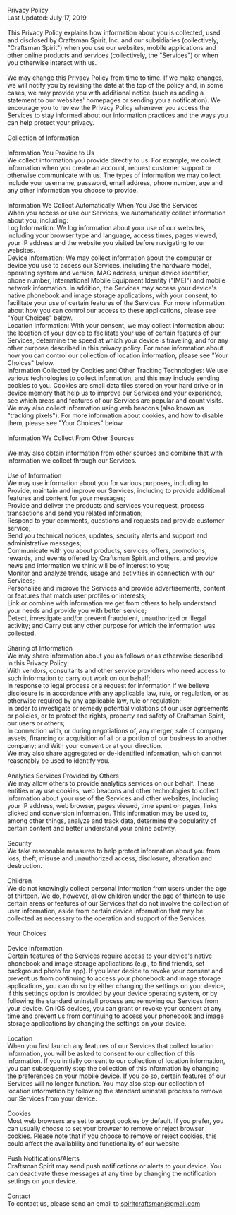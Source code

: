 Privacy Policy
<br>Last Updated: July 17, 2019 
<br><br>This Privacy Policy explains how information about you is collected, used and disclosed by Craftsman Spirit, Inc. and our subsidiaries (collectively, "Craftsman Spirit") when you use our websites, mobile applications and other online products and services (collectively, the "Services") or when you otherwise interact with us.
<br><br>We may change this Privacy Policy from time to time. If we make changes, we will notify you by revising the date at the top of the policy and, in some cases, we may provide you with additional notice (such as adding a statement to our websites' homepages or sending you a notification). We encourage you to review the Privacy Policy whenever you access the Services to stay informed about our information practices and the ways you can help protect your privacy.
<br><br>Collection of Information
<br><br>Information You Provide to Us
<br>We collect information you provide directly to us. For example, we collect information when you create an account, request customer support or otherwise communicate with us. The types of information we may collect include your username, password, email address, phone number, age and any other information you choose to provide.
<br><br>Information We Collect Automatically When You Use the Services
<br>When you access or use our Services, we automatically collect information about you, including:
<br>Log Information: We log information about your use of our websites, including your browser type and language, access times, pages viewed, your IP address and the website you visited before navigating to our websites.
<br>Device Information: We may collect information about the computer or device you use to access our Services, including the hardware model, operating system and version, MAC address, unique device identifier, phone number, International Mobile Equipment Identity ("IMEI") and mobile network information. In addition, the Services may access your device's native phonebook and image storage applications, with your consent, to facilitate your use of certain features of the Services. For more information about how you can control our access to these applications, please see "Your Choices" below.
<br>Location Information: With your consent, we may collect information about the location of your device to facilitate your use of certain features of our Services, determine the speed at which your device is traveling, and for any other purpose described in this privacy policy. For more information about how you can control our collection of location information, please see "Your Choices" below.
<br>Information Collected by Cookies and Other Tracking Technologies: We use various technologies to collect information, and this may include sending cookies to you. Cookies are small data files stored on your hard drive or in device memory that help us to improve our Services and your experience, see which areas and features of our Services are popular and count visits. We may also collect information using web beacons (also known as "tracking pixels"). For more information about cookies, and how to disable them, please see "Your Choices" below.
<br><br>Information We Collect From Other Sources
<br><br>We may also obtain information from other sources and combine that with information we collect through our Services.
<br><br>Use of Information
<br>We may use information about you for various purposes, including to:
<br>Provide, maintain and improve our Services, including to provide additional features and content for your messages;
<br>Provide and deliver the products and services you request, process transactions and send you related information;
<br>Respond to your comments, questions and requests and provide customer service;
<br>Send you technical notices, updates, security alerts and support and administrative messages;
<br>Communicate with you about products, services, offers, promotions, rewards, and events offered by Craftsman Spirit and others, and provide news and information we think will be of interest to you;
<br>Monitor and analyze trends, usage and activities in connection with our Services;
<br>Personalize and improve the Services and provide advertisements, content or features that match user profiles or interests;
<br>Link or combine with information we get from others to help understand your needs and provide you with better service;
<br>Detect, investigate and/or prevent fraudulent, unauthorized or illegal activity; and
Carry out any other purpose for which the information was collected.
<br><br>Sharing of Information
<br>We may share information about you as follows or as otherwise described in this Privacy Policy:
<br>With vendors, consultants and other service providers who need access to such information to carry out work on our behalf;
<br>In response to legal process or a request for information if we believe disclosure is in accordance with any applicable law, rule, or regulation, or as otherwise required by any applicable law, rule or regulation;
<br>In order to investigate or remedy potential violations of our user agreements or policies, or to protect the rights, property and safety of Craftsman Spirit, our users or others;
<br>In connection with, or during negotiations of, any merger, sale of company assets, financing or acquisition of all or a portion of our business to another company; and
With your consent or at your direction.
<br>We may also share aggregated or de-identified information, which cannot reasonably be used to identify you.
<br><br>Analytics Services Provided by Others
<br>We may allow others to provide analytics services on our behalf. These entities may use cookies, web beacons and other technologies to collect information about your use of the Services and other websites, including your IP address, web browser, pages viewed, time spent on pages, links clicked and conversion information. This information may be used to, among other things, analyze and track data, determine the popularity of certain content and better understand your online activity.
<br><br>Security
<br>We take reasonable measures to help protect information about you from loss, theft, misuse and unauthorized access, disclosure, alteration and destruction.
<br><br>Children
<br>We do not knowingly collect personal information from users under the age of thirteen. We do, however, allow children under the age of thirteen to use certain areas or features of our Services that do not involve the collection of user information, aside from certain device information that may be collected as necessary to the operation and support of the Services.
<br><br>Your Choices
<br><br>Device Information
<br>Certain features of the Services require access to your device's native phonebook and image storage applications (e.g., to find friends, set background photo for app).  If you later decide to revoke your consent and prevent us from continuing to access your phonebook and image storage applications, you can do so by either changing the settings on your device, if this settings option is provided by your device operating system, or by following the standard uninstall process and removing our Services from your device. On iOS devices, you can grant or revoke your consent at any time and prevent us from continuing to access your phonebook and image storage applications by changing the settings on your device.
<br><br>Location
<br>When you first launch any features of our Services that collect location information, you will be asked to consent to our collection of this information. If you initially consent to our collection of location information, you can subsequently stop the collection of this information by changing the preferences on your mobile device. If you do so, certain features of our Services will no longer function. You may also stop our collection of location information by following the standard uninstall process to remove our Services from your device.
<br><br>Cookies
<br>Most web browsers are set to accept cookies by default. If you prefer, you can usually choose to set your browser to remove or reject browser cookies. Please note that if you choose to remove or reject cookies, this could affect the availability and functionality of our website.
<br><br>Push Notifications/Alerts
<br>Craftsman Spirit may send push notifications or alerts to your device. You can deactivate these messages at any time by changing the notification settings on your device.
<br><br>Contact
<br>To contact us, please send an email to spiritcraftsman@gmail.com
